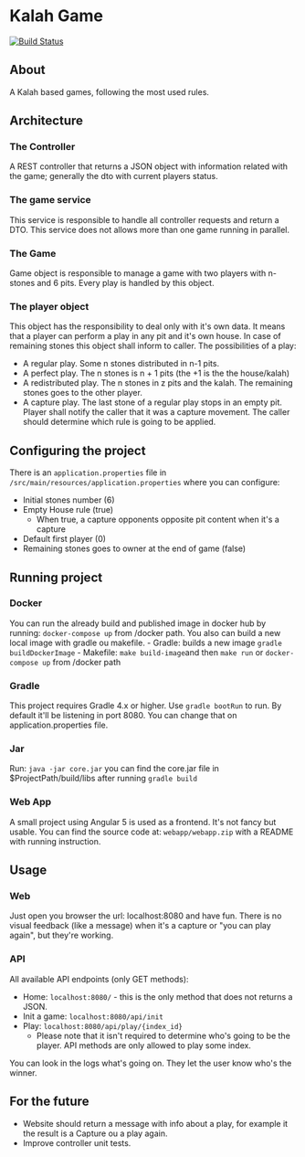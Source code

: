 # Kalah Game
[![Build Status](https://travis-ci.org/arturvt/kalah-game.svg?branch=master)](https://travis-ci.org/arturvt/kalah-game)
## About

A Kalah based games, following the most used rules.


## Architecture

### The Controller

A REST controller that returns a JSON object with information related with the game; generally the dto with current players status.

### The game service

This service is responsible to handle all controller requests and return a DTO.
This service does not allows more than one game running in parallel.

### The Game

Game object is responsible to manage a game with two players with n-stones and 6 pits. Every play is handled by this object.


### The player object

This object has the responsibility to deal only with it's own data. It means that a player can perform a play in any 
pit and it's own house. In case of remaining stones this object shall inform to caller. The possibilities of a play:

* A regular play. Some n stones distributed in n-1 pits.
* A perfect play. The n stones is n + 1 pits (the +1 is the the house/kalah)
* A redistributed play. The n stones in z pits and the kalah. The remaining stones goes to the other player.
* A capture play. The last stone of a regular play stops in an empty pit. Player shall notify the caller that it was a
capture movement. The caller should determine which rule is going to be applied.

## Configuring the project

There is an `application.properties` file in `/src/main/resources/application.properties` where you can configure:

 - Initial stones number (6)
 - Empty House rule (true)
    - When true, a capture opponents opposite pit content when it's a capture
 - Default first player (0)
 - Remaining stones goes to owner at the end of game (false)


## Running project

### Docker

You can run the already build and published image in docker hub by running: ```docker-compose up``` from /docker path.
You also can build a new local image with gradle ou makefile.
    - Gradle: builds a new image ```gradle buildDockerImage``` 
    - Makefile: ```make build-image```and then ```make run``` or ```docker-compose up``` from /docker path


### Gradle

This project requires Gradle 4.x or higher. Use ```gradle bootRun``` to run. By default it'll be listening in port 8080.
You can change that on application.properties file.


### Jar

Run: ```java -jar core.jar``` you can find the core.jar file in $ProjectPath/build/libs after running ```gradle build```


### Web App

A small project using Angular 5 is used as a frontend. It's not fancy but usable. 
You can find the source code at: `webapp/webapp.zip` with a README with running instruction.

## Usage

### Web

Just open you browser the url: localhost:8080  and have fun. 
There is no visual feedback (like a message) when it's a capture or "you can play again", but they're working.

### API

All available API endpoints (only GET methods):

 - Home: `localhost:8080/` - this is the only method that does not returns a JSON.
 - Init a game: `localhost:8080/api/init`
 - Play: `localhost:8080/api/play/{index_id}`
    - Please note that it isn't required to determine who's going to be the player. API methods are only allowed to play some index.
    
You can look in the logs what's going on. They let the user know who's the winner.   
 
    


## For the future

- Website should return a message with info about a play, for example it the result is a Capture ou a play again.
- Improve controller unit tests.